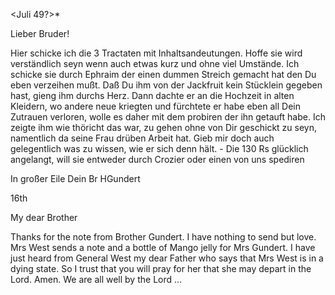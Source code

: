  <Juli 49?>*

Lieber Bruder!

Hier schicke ich die 3 Tractaten mit Inhaltsandeutungen. Hoffe sie wird verständlich seyn wenn auch etwas kurz und ohne viel Umstände. Ich schicke sie durch Ephraim der einen dummen Streich gemacht hat den Du eben verzeihen mußt. Daß Du ihm von der Jackfruit kein Stücklein gegeben hast, gieng ihm durchs Herz. Dann dachte er an die Hochzeit in alten Kleidern, wo andere neue kriegten und fürchtete er habe eben all Dein Zutrauen verloren, wolle es daher mit dem probiren der ihn getauft habe. Ich zeigte ihm wie thöricht das war, zu gehen ohne von Dir geschickt zu seyn, namentlich da seine Frau drüben Arbeit hat. Gieb mir doch auch gelegentlich was zu wissen, wie er sich denn hält. - Die 130 Rs glücklich angelangt, will sie entweder durch Crozier oder einen von uns spediren

 In großer Eile
 Dein Br HGundert



 16th

My dear Brother

Thanks for the note from Brother Gundert. I have nothing to send but love. Mrs West sends a note and a bottle of Mango jelly for Mrs Gundert. I have just heard from General West my dear Father who says that Mrs West is in a dying state. So I trust that you will pray for her that she may depart in the Lord. Amen. We are all well by the Lord ...
